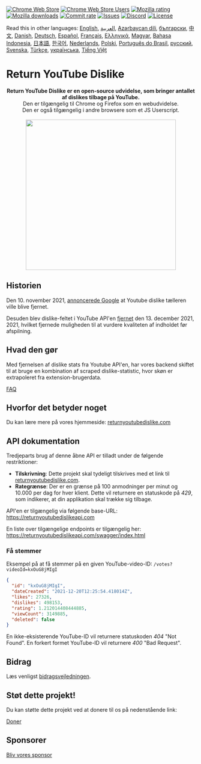 [![Chrome Web Store](https://img.shields.io/chrome-web-store/stars/gebbhagfogifgggkldgodflihgfeippi?label=Chrome%20Rating&style=flat&logo=google)](https://chromewebstore.google.com/detail/return-youtube-dislike/gebbhagfogifgggkldgodflihgfeippi)
[![Chrome Web Store Users](https://img.shields.io/chrome-web-store/users/gebbhagfogifgggkldgodflihgfeippi?label=Chrome%20Users&style=flat&logo=google)](https://chromewebstore.google.com/detail/return-youtube-dislike/gebbhagfogifgggkldgodflihgfeippi)
[![Mozilla rating](https://img.shields.io/amo/stars/return-youtube-dislikes?label=Firefox%20Rating&style=flat&logo=firefox)](https://addons.mozilla.org/en-US/firefox/addon/return-youtube-dislikes/)
[![Mozilla downloads](https://img.shields.io/amo/users/return-youtube-dislikes?label=Firefox%20Users&style=flat&logo=firefox)](https://addons.mozilla.org/en-US/firefox/addon/return-youtube-dislikes/)
[![Commit rate](https://img.shields.io/github/commit-activity/m/Anarios/return-youtube-dislike?label=Commits&style=flat)](https://github.com/Anarios/return-youtube-dislike/commits/main)
[![Issues](https://img.shields.io/github/issues/Anarios/return-youtube-dislike?style=flat&label=Issues)](https://github.com/Anarios/return-youtube-dislike/issues)
[![Discord](https://img.shields.io/discord/909435648170160229?label=Discord&style=flat&logo=discord)](https://discord.gg/UMxyMmCgfF)
[![License](https://img.shields.io/badge/License-GPLv3-blue.svg?style=flat)](https://github.com/Anarios/return-youtube-dislike/blob/main/LICENSE)

Read this in other languages: [English](README.md), [العربية](READMEar.md), [Azərbaycan dili](READMEaz.md), [български](READMEbg.md), [中文](READMEcn.md), [Danish](READMEda.md), [Deutsch](READMEde.md), [Español](READMEes.md), [Français](READMEfr.md), [Ελληνικά](READMEgr.md), [Magyar](READMEhu.md), [Bahasa Indonesia](READMEid.md), [日本語](READMEja.md), [한국어](READMEkr.md), [Nederlands](READMEnl.md), [Polski](READMEpl.md), [Português do Brasil](READMEpt_BR.md), [русский](READMEru.md), [Svenska](READMEsv.md), [Türkçe](READMEtr.md), [українська](READMEuk.md), [Tiếng Việt](READMEvi.md)


# Return YouTube Dislike

<p align="center">
    <b>Return YouTube Dislike er en open-source udvidelse, som bringer antallet af dislikes tilbage på YouTube.</b><br>
    Den er tilgængelig til Chrome og Firefox som en webudvidelse.<br>
    Den er også tilgængelig i andre browsere som et JS Userscript.<br><br>
    <img width="400px" src="https://user-images.githubusercontent.com/18729296/141743755-2be73297-250e-4cd1-ac93-8978c5a39d10.png"/>
</p>

## Historien

Den 10. november 2021, [annoncerede Google](https://blog.youtube/news-and-events/update-to-youtube/) at Youtube dislike tælleren ville blive fjernet.

Desuden blev dislike-feltet i YouTube API'en [fjernet](https://support.google.com/youtube/thread/134791097/update-to-youtube-dislike-counts) den 13. december 2021, 2021, hvilket fjernede muligheden til at vurdere kvaliteten af indholdet før afspilning.

## Hvad den gør

Med fjernelsen af dislike stats fra Youtube API'en, har vores backend skiftet til at bruge en kombination af scraped dislike-statistic, hvor skøn er extrapoleret fra extension-brugerdata.

[FAQ](https://github.com/Anarios/return-youtube-dislike/blob/main/Docs/FAQ.md)

## Hvorfor det betyder noget

Du kan lære mere på vores hjemmeside: [returnyoutubedislike.com](https://www.returnyoutubedislike.com/)

## API dokumentation

Tredjeparts brug af denne åbne API er tilladt under de følgende restriktioner:

- **Tilskrivning**: Dette projekt skal tydeligt tilskrives med et link til [returnyoutubedislike.com](https://returnyoutubedislike.com/).
- **Rategrænse**: Der er en grænse på 100 anmodninger per minut og 10.000 per dag for hver klient. Dette vil returnere en statuskode på _429_, som indikerer, at din applikation skal trække sig tilbage.

API'en er tilgængelig via følgende base-URL:
https://returnyoutubedislikeapi.com

En liste over tilgængelige endpoints er tilgængelig her:
https://returnyoutubedislikeapi.com/swagger/index.html

### Få stemmer

Eksempel på at få stemmer på en given YouTube-video-ID:
`/votes?videoId=kxOuG8jMIgI`

```json
{
  "id": "kxOuG8jMIgI",
  "dateCreated": "2021-12-20T12:25:54.418014Z",
  "likes": 27326,
  "dislikes": 498153,
  "rating": 1.212014408444885,
  "viewCount": 3149885,
  "deleted": false
}
```

En ikke-eksisterende YouTube-ID vil returnere statuskoden _404_ "Not Found".
En forkert formet YouTube-ID vil returnere _400_ "Bad Request".

<!---
## API documentation

Du kan se al dokumentation på vores hjemmeside.
[https://returnyoutubedislike.com/documentation/](https://returnyoutubedislike.com/documentation/) -->

## Bidrag

Læs venligst [bidragsvejledningen](https://github.com/Anarios/return-youtube-dislike/blob/main/CONTRIBUTING.md).

## Støt dette projekt!

Du kan støtte dette projekt ved at donere til os på nedenstående link:

[Doner](https://returnyoutubedislike.com/donate)

## Sponsorer



[Bliv vores sponsor](https://www.patreon.com/join/returnyoutubedislike/checkout?rid=8008601)
